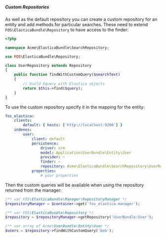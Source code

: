 ##### Custom Repositories

As well as the default repository you can create a custom repository for an entity and add
methods for particular searches. These need to extend `FOS\ElasticaBundle\Repository` to have
access to the finder:

```php
<?php

namespace Acme\ElasticaBundle\SearchRepository;

use FOS\ElasticaBundle\Repository;

class UserRepository extends Repository
{
    public function findWithCustomQuery($searchText)
    {
        // build $query with Elastica objects
        return $this->find($query);
    }
}
```

To use the custom repository specify it in the mapping for the entity:

```yaml
fos_elastica:
    clients:
        default: { hosts: ['http://localhost:9200'] }
    indexes:
        user:
            client: default
            persistence:
                driver: orm
                model: Application\UserBundle\Entity\User
                provider: ~
                finder: ~
                repository: Acme\ElasticaBundle\SearchRepository\UserRepository
            properties:
                # your properties
```

Then the custom queries will be available when using the repository returned from the manager:

```php
/** var FOS\ElasticaBundle\Manager\RepositoryManager */
$repositoryManager = $container->get('fos_elastica.manager');

/** var FOS\ElasticaBundle\Repository */
$repository = $repositoryManager->getRepository('UserBundle:User');

/** var array of Acme\UserBundle\Entity\User */
$users = $repository->findWithCustomQuery('bob');
```
